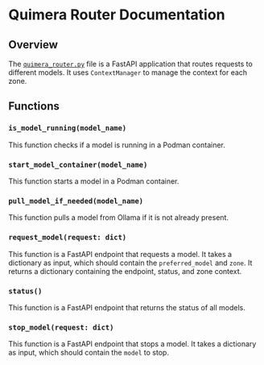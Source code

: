 # Quimera Router Documentation

## Overview

The [`quimera_router.py`](quimera_router.py) file is a FastAPI application that routes requests to different models. It uses `ContextManager` to manage the context for each zone.

## Functions

### `is_model_running(model_name)`

This function checks if a model is running in a Podman container.

### `start_model_container(model_name)`

This function starts a model in a Podman container.

### `pull_model_if_needed(model_name)`

This function pulls a model from Ollama if it is not already present.

### `request_model(request: dict)`

This function is a FastAPI endpoint that requests a model. It takes a dictionary as input, which should contain the `preferred_model` and `zone`. It returns a dictionary containing the endpoint, status, and zone context.

### `status()`

This function is a FastAPI endpoint that returns the status of all models.

### `stop_model(request: dict)`

This function is a FastAPI endpoint that stops a model. It takes a dictionary as input, which should contain the `model` to stop.